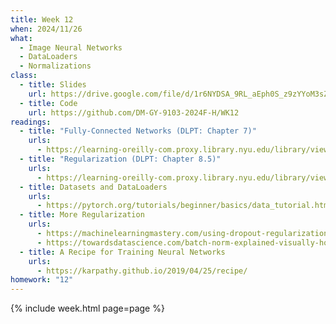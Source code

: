 ```yaml
---
title: Week 12
when: 2024/11/26
what:
  - Image Neural Networks
  - DataLoaders
  - Normalizations
class:
  - title: Slides
    url: https://drive.google.com/file/d/1r6NYDSA_9RL_aEph0S_z9zYYoM3sZPdr/
  - title: Code
    url: https://github.com/DM-GY-9103-2024F-H/WK12
readings:
  - title: "Fully-Connected Networks (DLPT: Chapter 7)"
    urls:
      - https://learning-oreilly-com.proxy.library.nyu.edu/library/view/deep-learning-with/9781617295263/Text/07.xhtml
  - title: "Regularization (DLPT: Chapter 8.5)"
    urls:
      - https://learning-oreilly-com.proxy.library.nyu.edu/library/view/deep-learning-with/9781617295263/Text/08.xhtml#sigil_toc_id_164
  - title: Datasets and DataLoaders
    urls:
      - https://pytorch.org/tutorials/beginner/basics/data_tutorial.html
  - title: More Regularization
    urls:
      - https://machinelearningmastery.com/using-dropout-regularization-in-pytorch-models/
      - https://towardsdatascience.com/batch-norm-explained-visually-how-it-works-and-why-neural-networks-need-it-b18919692739
  - title: A Recipe for Training Neural Networks
    urls:
      - https://karpathy.github.io/2019/04/25/recipe/
homework: "12"
---
```

{% include week.html page=page %}
